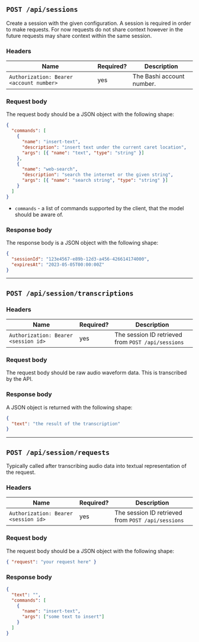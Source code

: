 ## `POST /api/sessions`

Create a session with the given configuration. A session is required in order to
make requests. For now requests do not share context however in the future
requests may share context within the same session.

### Headers

| Name                                     | Required? | Description               |
| ---------------------------------------- | --------- | ------------------------- |
| `Authorization: Bearer <account number>` | yes       | The Bashi account number. |

### Request body

The request body should be a JSON object with the following shape:

```json
{
  "commands": [
    {
      "name": "insert-text",
      "description": "insert text under the current caret location",
      "args": [{ "name": "text", "type": "string" }]
    },
    {
      "name": "web-search",
      "description": "search the internet or the given string",
      "args": [{ "name": "search string", "type": "string" }]
    }
  ]
}
```

- `commands` - a list of commands supported by the client, that the model should
  be aware of.

### Response body

The response body is a JSON object with the following shape:

```json
{
  "sessionId": "123e4567-e89b-12d3-a456-426614174000",
  "expiresAt": "2023-05-05T00:00:00Z"
}
```

---

## `POST /api/session/transcriptions`

### Headers

| Name                                 | Required? | Description                                        |
| ------------------------------------ | --------- | -------------------------------------------------- |
| `Authorization: Bearer <session id>` | yes       | The session ID retrieved from `POST /api/sessions` |

### Request body

The request body should be raw audio waveform data. This is transcribed by the API.

### Response body

A JSON object is returned with the following shape:

```json
{
  "text": "the result of the transcription"
}
```

---

## `POST /api/session/requests`

Typically called after transcribing audio data into textual representation of
the request.

### Headers

| Name                                 | Required? | Description                                        |
| ------------------------------------ | --------- | -------------------------------------------------- |
| `Authorization: Bearer <session id>` | yes       | The session ID retrieved from `POST /api/sessions` |

### Request body

The request body should be a JSON object with the following shape:

```json
{ "request": "your request here" }
```

### Response body

```json
{
  "text": "",
  "commands": [
    {
      "name": "insert-text",
      "args": ["some text to insert"]
    }
  ]
}
```
